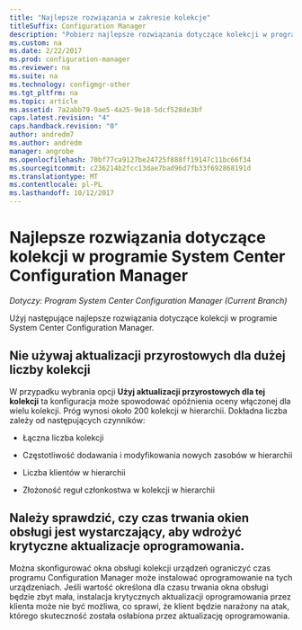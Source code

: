 ```yaml
---
title: "Najlepsze rozwiązania w zakresie kolekcje"
titleSuffix: Configuration Manager
description: "Pobierz najlepsze rozwiązania dotyczące kolekcji w programie System Center Configuration Manager."
ms.custom: na
ms.date: 2/22/2017
ms.prod: configuration-manager
ms.reviewer: na
ms.suite: na
ms.technology: configmgr-other
ms.tgt_pltfrm: na
ms.topic: article
ms.assetid: 7a2abb79-9ae5-4a25-9e18-5dcf528de3bf
caps.latest.revision: "4"
caps.handback.revision: "0"
author: andredm7
ms.author: andredm
manager: angrobe
ms.openlocfilehash: 70bf77ca9127be24725f888ff19147c11bc66f34
ms.sourcegitcommit: c236214b2fcc13dae7bad96d7fb33f692868191d
ms.translationtype: MT
ms.contentlocale: pl-PL
ms.lasthandoff: 10/12/2017
---
```

# <a name="best-practices-for-collections-in-system-center-configuration-manager"></a>Najlepsze rozwiązania dotyczące kolekcji w programie System Center Configuration Manager

*Dotyczy: Program System Center Configuration Manager (Current Branch)*

Użyj następujące najlepsze rozwiązania dotyczące kolekcji w programie System Center Configuration Manager.  

## <a name="do-not-use-incremental-updates-for-a-large-number-of-collections"></a>Nie używaj aktualizacji przyrostowych dla dużej liczby kolekcji  
 W przypadku wybrania opcji **Użyj aktualizacji przyrostowych dla tej kolekcji** ta konfiguracja może spowodować opóźnienia oceny włączonej dla wielu kolekcji. Próg wynosi około 200 kolekcji w hierarchii. Dokładna liczba zależy od następujących czynników:  

-   Łączna liczba kolekcji  

-   Częstotliwość dodawania i modyfikowania nowych zasobów w hierarchii  

-   Liczba klientów w hierarchii  

-   Złożoność reguł członkostwa w kolekcji w hierarchii  

## <a name="make-sure-that-maintenance-windows-are-large-enough-to-deploy-critical-software-updates"></a>Należy sprawdzić, czy czas trwania okien obsługi jest wystarczający, aby wdrożyć krytyczne aktualizacje oprogramowania.  
 Można skonfigurować okna obsługi kolekcji urządzeń ograniczyć czas programu Configuration Manager może instalować oprogramowanie na tych urządzeniach. Jeśli wartość określona dla czasu trwania okna obsługi będzie zbyt mała, instalacja krytycznych aktualizacji oprogramowania przez klienta może nie być możliwa, co sprawi, że klient będzie narażony na atak, którego skuteczność została osłabiona przez aktualizację oprogramowania.  
